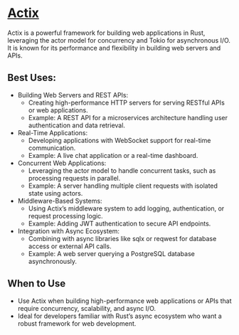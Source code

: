 # [Actix](https://actix.rs/)

Actix is a powerful framework for building web applications in Rust, leveraging the actor model for concurrency and Tokio for asynchronous I/O. It is known for its performance and flexibility in building web servers and APIs.

## Best Uses:

- Building Web Servers and REST APIs:
  - Creating high-performance HTTP servers for serving RESTful APIs or web applications.
  - Example: A REST API for a microservices architecture handling user authentication and data retrieval.
- Real-Time Applications:
  - Developing applications with WebSocket support for real-time communication.
  - Example: A live chat application or a real-time dashboard.
- Concurrent Web Applications:
  - Leveraging the actor model to handle concurrent tasks, such as processing requests in parallel.
  - Example: A server handling multiple client requests with isolated state using actors.
- Middleware-Based Systems:
  - Using Actix’s middleware system to add logging, authentication, or request processing logic.
  - Example: Adding JWT authentication to secure API endpoints.
- Integration with Async Ecosystem:
  - Combining with async libraries like sqlx or reqwest for database access or external API calls.
  - Example: A web server querying a PostgreSQL database asynchronously.

## When to Use

- Use Actix when building high-performance web applications or APIs that require concurrency, scalability, and async I/O.
- Ideal for developers familiar with Rust’s async ecosystem who want a robust framework for web development.
